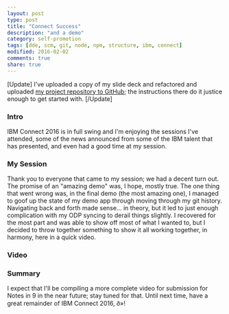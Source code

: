 ```yaml
---
layout: post
type: post
title: "Connect Success"
description: "and a demo"
category: self-promotion
tags: [dde, scm, git, node, npm, structure, ibm, connect]
modified: 2016-02-02
comments: true
share: true
---
```


[Update]
I've uploaded a copy of my slide deck and refactored and uploaded [my project repository to GitHub](https://github.com/edm00se/BeardAppBlender); the instructions there do it justice enough to get started with.
[/Update]

### Intro
IBM Connect 2016 is in full swing and I'm enjoying the sessions I've attended, some of the news announced from some of the IBM talent that has presented, and even had a good time at my session.

### My Session
Thank you to everyone that came to my session; we had a decent turn out. The promise of an "amazing demo" was, I hope, mostly true. The one thing that went wrong was, in the final demo (the most amazing one), I managed to goof up the state of my demo app through moving through my git history. Navigating back and forth made sense... in theory, but it led to just enough complication with my ODP syncing to derail things slightly. I recovered for the most part and was able to show off most of what I wanted to, but I decided to throw together something to show it all working together, in harmony, here in a quick video.

### Video
<div class="center">
	<amp-youtube
    data-videoid="0Wapn2MiE2c"
    layout="responsive"
    width="560" height="315"></amp-youtube>
</div>

### Summary
I expect that I'll be compiling a more complete video for submission for Notes in 9 in the near future; stay tuned for that. Until next time, have a great remainder of IBM Connect 2016, ð»!
